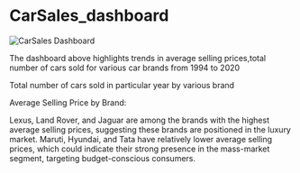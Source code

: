 # CarSales_dashboard
![CarSales Dashboard](https://github.com/user-attachments/assets/998dc342-655c-4303-a60c-9465520243ad)

The dashboard above highlights trends in average selling prices,total number of cars sold for various car brands from 1994 to 2020

Total number of cars sold in particular year by various brand


 
Average Selling Price by Brand:

Lexus, Land Rover, and Jaguar are among the brands with the highest average selling prices, suggesting these brands are positioned in the luxury market. Maruti, Hyundai, and Tata have relatively lower average selling prices, which could indicate their strong presence in the mass-market segment, targeting budget-conscious consumers.
